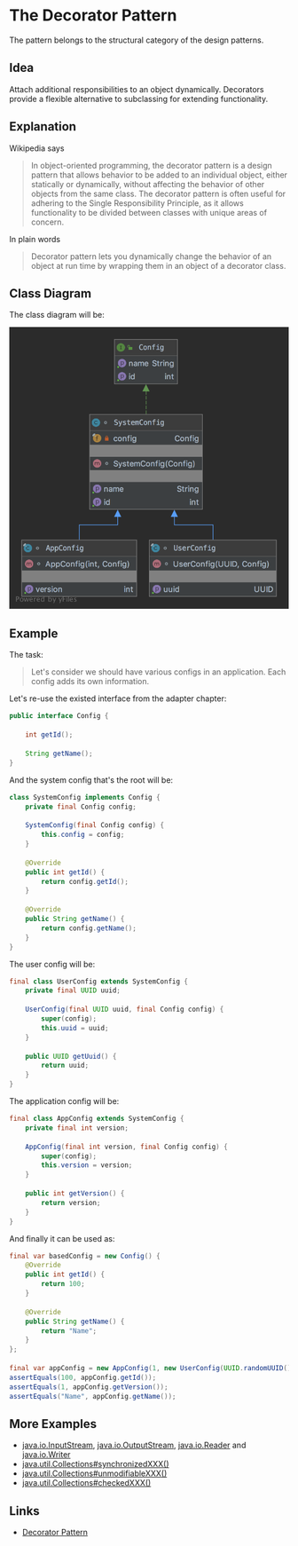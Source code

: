# The Decorator Pattern

The pattern belongs to the structural category of the design patterns.

## Idea 

Attach additional responsibilities to an object dynamically. Decorators provide a flexible alternative to subclassing 
for extending functionality.

## Explanation

Wikipedia says

> In object-oriented programming, the decorator pattern is a design pattern that allows behavior to be added to 
an individual object, either statically or dynamically, without affecting the behavior of other objects from 
the same class. The decorator pattern is often useful for adhering to the Single Responsibility Principle, as it allows 
functionality to be divided between classes with unique areas of concern.

In plain words

> Decorator pattern lets you dynamically change the behavior of an object at run time by wrapping them in an object of 
a decorator class.

## Class Diagram

The class diagram will be:

![alt text](../etc/decorator.png "Decorator class diagram")

## Example

The task:

> Let's consider we should have various configs in an application. Each config adds its own information.

Let's re-use the existed interface from the adapter chapter:

```java
public interface Config {

    int getId();

    String getName();
}
```

And the system config that's the root will be:

```java
class SystemConfig implements Config {
    private final Config config;

    SystemConfig(final Config config) {
        this.config = config;
    }

    @Override
    public int getId() {
        return config.getId();
    }

    @Override
    public String getName() {
        return config.getName();
    }
}
```

The user config will be:

```java
final class UserConfig extends SystemConfig {
    private final UUID uuid;

    UserConfig(final UUID uuid, final Config config) {
        super(config);
        this.uuid = uuid;
    }

    public UUID getUuid() {
        return uuid;
    }
}
```

The application config will be:

```java
final class AppConfig extends SystemConfig {
    private final int version;

    AppConfig(final int version, final Config config) {
        super(config);
        this.version = version;
    }

    public int getVersion() {
        return version;
    }
}
```

And finally it can be used as:

```java
final var basedConfig = new Config() {
    @Override
    public int getId() {
        return 100;
    }

    @Override
    public String getName() {
        return "Name";
    }
};

final var appConfig = new AppConfig(1, new UserConfig(UUID.randomUUID(), new SystemConfig(basedConfig)));
assertEquals(100, appConfig.getId());
assertEquals(1, appConfig.getVersion());
assertEquals("Name", appConfig.getName());
```

## More Examples

* [java.io.InputStream](https://docs.oracle.com/en/java/javase/11/docs/api/java.base/java/io/InputStream.html), 
[java.io.OutputStream](https://docs.oracle.com/en/java/javase/11/docs/api/java.base/java/io/OutputStream.html),
 [java.io.Reader](https://docs.oracle.com/en/java/javase/11/docs/api/java.base/java/io/Reader.html) and 
 [java.io.Writer](https://docs.oracle.com/en/java/javase/11/docs/api/java.base/java/io/Writer.html)
* [java.util.Collections#synchronizedXXX()](https://docs.oracle.com/en/java/javase/11/docs/api/java.base/java/util/Collections.html#synchronizedCollection(java.util.Collection))
* [java.util.Collections#unmodifiableXXX()](https://docs.oracle.com/en/java/javase/11/docs/api/java.base/java/util/Collections.html#unmodifiableCollection(java.util.Collection))
* [java.util.Collections#checkedXXX()](https://docs.oracle.com/en/java/javase/11/docs/api/java.base/java/util/Collections.html#checkedCollection(java.util.Collection,java.lang.Class))
 
## Links

* [Decorator Pattern](https://en.wikipedia.org/wiki/Decorator_pattern)